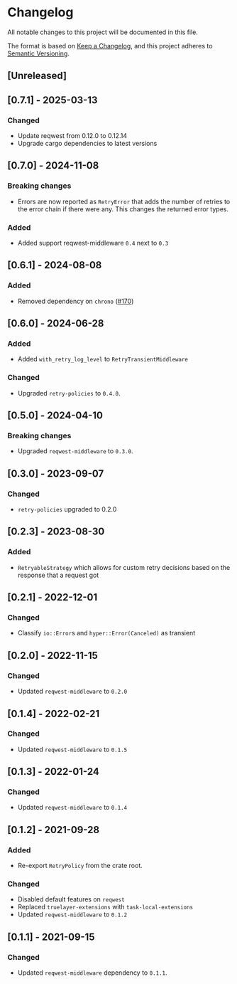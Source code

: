 # Changelog
All notable changes to this project will be documented in this file.

The format is based on [Keep a Changelog](https://keepachangelog.com/en/1.0.0/),
and this project adheres to [Semantic Versioning](https://semver.org/spec/v2.0.0.html).

## [Unreleased]

## [0.7.1] - 2025-03-13

### Changed
- Update reqwest from 0.12.0 to 0.12.14
- Upgrade cargo dependencies to latest versions

## [0.7.0] - 2024-11-08

### Breaking changes
- Errors are now reported as `RetryError` that adds the number of retries to the error chain if there were any. This changes the returned error types.

### Added
- Added support reqwest-middleware `0.4` next to `0.3`

## [0.6.1] - 2024-08-08

### Added
- Removed dependency on `chrono` ([#170](https://github.com/TrueLayer/reqwest-middleware/pull/170))

## [0.6.0] - 2024-06-28

### Added
- Added `with_retry_log_level` to `RetryTransientMiddleware`

### Changed
- Upgraded `retry-policies` to `0.4.0`.

## [0.5.0] - 2024-04-10

### Breaking changes
- Upgraded `reqwest-middleware` to `0.3.0`.

## [0.3.0] - 2023-09-07
### Changed
- `retry-policies` upgraded to 0.2.0

## [0.2.3] - 2023-08-30
### Added
- `RetryableStrategy` which allows for custom retry decisions based on the response that a request got

## [0.2.1] - 2022-12-01

### Changed
- Classify `io::Error`s and `hyper::Error(Canceled)` as transient

## [0.2.0] - 2022-11-15
### Changed
- Updated `reqwest-middleware` to `0.2.0`

## [0.1.4] - 2022-02-21
### Changed
- Updated `reqwest-middleware` to `0.1.5`

## [0.1.3] - 2022-01-24
### Changed
- Updated `reqwest-middleware` to `0.1.4`

## [0.1.2] - 2021-09-28
### Added
- Re-export `RetryPolicy` from the crate root.
### Changed
- Disabled default features on `reqwest`
- Replaced `truelayer-extensions` with `task-local-extensions`
- Updated `reqwest-middleware` to `0.1.2`

## [0.1.1] - 2021-09-15
### Changed
- Updated `reqwest-middleware` dependency to `0.1.1`.
